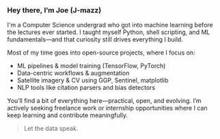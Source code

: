 ### Hey there, I’m Joe (J-mazz)

I'm a Computer Science undergrad who got into machine learning 
before the lectures ever started. I taught myself Python, 
shell scripting, and ML fundamentals—and that curiosity 
still drives everything I build.

Most of my time goes into open-source projects, where I focus on:
- ML pipelines & model training (TensorFlow, PyTorch)
- Data-centric workflows & augmentation
- Satellite imagery & CV using GGP, Sentinel, matplotlib
- NLP tools like citation parsers and bias detectors

You’ll find a bit of everything here—practical, open, and evolving.
I’m actively seeking freelance work or internship opportunities
where I can keep learning and contribute meaningfully.

> Let the data speak.
